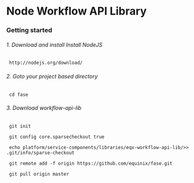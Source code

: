 Node Workflow API Library
=====================================

### Getting started

###### 1. Download and install Install NodeJS

```
 http://nodejs.org/download/
```

###### 2. Goto your project based directory

```
 cd fase
```

###### 3. Download workflow-api-lib

```
 git init
 
 git config core.sparsecheckout true

 echo platform/service-components/libraries/eqx-workflow-api-lib/>> .git/info/sparse-checkout
 
 git remote add -f origin https://github.com/equinix/fase.git
 
 git pull origin master
```
